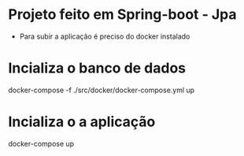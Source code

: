 # Projeto feito em Spring-boot - Jpa
- Para subir a aplicação é preciso do docker instalado

# Incializa o banco de dados
docker-compose -f ./src/docker/docker-compose.yml up


# Incializa o a aplicação
docker-compose up
